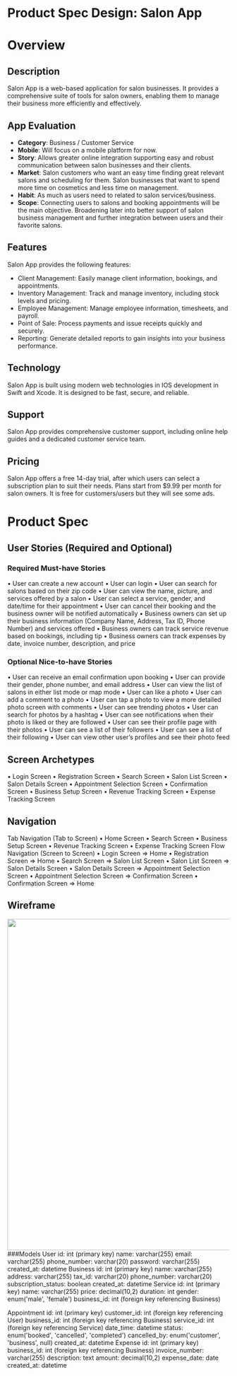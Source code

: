 Product Spec Design: Salon App
===
# Overview
## Description
Salon App is a web-based application for salon businesses. It provides a comprehensive suite of tools for salon owners, enabling them to manage their business more efficiently and effectively.
## App Evaluation
- **Category**: Business / Customer Service
- **Mobile**: Will focus on a mobile platform for now.
- **Story**: Allows greater online integration supporting easy and robust communication between salon businesses and their clients.
- **Market**: Salon customers who want an easy time finding great relevant salons and scheduling for them. Salon businesses that want to spend more time on cosmetics and less time on management.
- **Habit**: As much as users need to related to salon services/business.
- **Scope**: Connecting users to salons and booking appointments will be the main objective. Broadening later into better support of salon business management and further integration between users and their favorite salons.
## Features
Salon App provides the following features:
- Client Management: Easily manage client information, bookings, and appointments.
- Inventory Management: Track and manage inventory, including stock levels and pricing.
- Employee Management: Manage employee information, timesheets, and payroll.
- Point of Sale: Process payments and issue receipts quickly and securely.
- Reporting: Generate detailed reports to gain insights into your business performance.
## Technology
Salon App is built using modern web technologies in IOS development in Swift and Xcode. It is designed to be fast, secure, and reliable.
## Support
Salon App provides comprehensive customer support, including online help guides and a dedicated customer service team.
## Pricing
Salon App offers a free 14-day trial, after which users can select a subscription plan to suit their needs. Plans start from $9.99 per month for salon owners. It is free for customers/users but they will see some ads.
# Product Spec
## User Stories (Required and Optional)
### **Required** Must-have Stories
•	User can create a new account
•	User can login
•	User can search for salons based on their zip code 
•	User can view the name, picture, and services offered by a salon
•	User can select a service, gender, and date/time for their appointment
•	User can cancel their booking and the business owner will be notified automatically
•	Business owners can set up their business information (Company Name, Address, Tax ID, Phone Number) and services offered
•	Business owners can track service revenue based on bookings, including tip
•	Business owners can track expenses by date, invoice number, description, and price
### **Optional** Nice-to-have Stories

•	User can receive an email confirmation upon booking
•	User can provide their gender, phone number, and email address
•	User can view the list of salons in either list mode or map mode
•	User can like a photo
•	User can add a comment to a photo
•	User can tap a photo to view a more detailed photo screen with comments
•	User can see trending photos
•	User can search for photos by a hashtag
•	User can see notifications when their photo is liked or they are followed
•	User can see their profile page with their photos
•	User can see a list of their followers
•	User can see a list of their following
•	User can view other user’s profiles and see their photo feed
## Screen Archetypes
•	Login Screen
•	Registration Screen
•	Search Screen
•	Salon List Screen
•	Salon Details Screen
•	Appointment Selection Screen
•	Confirmation Screen
•	Business Setup Screen
•	Revenue Tracking Screen
•	Expense Tracking Screen
## Navigation
Tab Navigation (Tab to Screen)
•	Home Screen
•	Search Screen
•	Business Setup Screen
•	Revenue Tracking Screen
•	Expense Tracking Screen
Flow Navigation (Screen to Screen)
•	Login Screen
=> Home
•	Registration Screen
=> Home
•	Search Screen
=> Salon List Screen
•	Salon List Screen
=> Salon Details Screen
•	Salon Details Screen
=> Appointment Selection Screen
•	Appointment Selection Screen
=> Confirmation Screen
•	Confirmation Screen
=> Home
## Wireframe
<img src="https://puu.sh/JCifc/29474ccd5f.png" width=750>
###Models
User
id: int (primary key)
name: varchar(255)
email: varchar(255)
phone_number: varchar(20)
password: varchar(255)
created_at: datetime
Business
id: int (primary key)
name: varchar(255)
address: varchar(255)
tax_id: varchar(20)
phone_number: varchar(20)
subscription_status: boolean
created_at: datetime
Service
id: int (primary key)
name: varchar(255)
price: decimal(10,2)
duration: int
gender: enum('male', 'female')
business_id: int (foreign key referencing Business)


Appointment
id: int (primary key)
customer_id: int (foreign key referencing User)
business_id: int (foreign key referencing Business)
service_id: int (foreign key referencing Service)
date_time: datetime
status: enum('booked', 'cancelled', 'completed')
cancelled_by: enum('customer', 'business', null)
created_at: datetime
Expense
id: int (primary key)
business_id: int (foreign key referencing Business)
invoice_number: varchar(255)
description: text
amount: decimal(10,2)
expense_date: date
created_at: datetime

